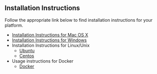 ## Installation Instructions

Follow the appropriate link below to find installation instructions for
your platform.

* [Installation Instructions for Mac OS X](Installation-Instructions-for-Mac-OS-X.md)
* [Installation Instructions for Windows](Installation-Instructions-for-Windows.md)
* Installation Instructions for Linux/Unix
  * [Ubuntu](Installation-Instructions-for-Ubuntu.md)
  * [Centos](Installation-Instructions-for-Centos.md)
* Usage instructions for Docker
  * [Docker](Running-in-Docker.md)
